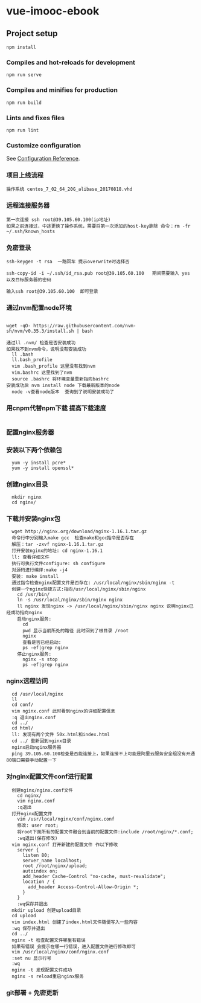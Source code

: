 # vue-imooc-ebook

## Project setup
```
npm install
```

### Compiles and hot-reloads for development
```
npm run serve
```

### Compiles and minifies for production
```
npm run build
```

### Lints and fixes files
```
npm run lint
```

### Customize configuration
See [Configuration Reference](https://cli.vuejs.org/config/).

### 项目上线流程
```
操作系统 centos_7_02_64_20G_alibase_20170818.vhd
```
### 远程连接服务器
```
第一次连接 ssh root@39.105.60.100(ip地址)
如果之前连接过，中途更换了操作系统，需要将第一次添加的host-key删除 命令：rm -fr ~/.ssh/known_hosts
```
### 免密登录
```
ssh-keygen -t rsa  一路回车 提示overwrite时选择否

ssh-copy-id -i ~/.ssh/id_rsa.pub root@39.105.60.100   期间需要输入 yes 以及目标服务器的密码

输入ssh root@39.105.60.100  即可登录
```
### 通过nvm配置node环境
``` 安装nvm(centos系统)

wget -qO- https://raw.githubusercontent.com/nvm-sh/nvm/v0.35.3/install.sh | bash

通过ll .nvm/ 检查是否安装成功 
如果找不到nvm命令，说明没有安装成功
  ll .bash
  ll.bash_profile
  vim .bash_profile 这里没有找到nvm
  vim.bashrc 这里找到了nvm
  source .bashrc 将环境变量重新指向bashrc
安装成功后 nvm install node 下载最新版本的node
  node -v查看node版本  查询到了说明安装成功了
```
### 用cnpm代替npm下载 提高下载速度
``` npm install cnpm -g --registry=https://r.npm.taobao.org
```
### 配置nginx服务器
  ### 安装以下两个依赖包
  ```
    yum -y install pcre* 
    yum -y install openssl*
  ```
  ### 创建nginx目录
  ```
    mkdir nginx
    cd nginx/
  ```
  ### 下载并安装nginx包
  ```
    wget http://nginx.org/download/nginx-1.16.1.tar.gz
    命令行中分别输入make gcc  检查make和gcc指令是否存在
    解压：tar -zxvf nginx-1.16.1.tar.gz
    打开安装nginx的地址: cd nginx-1.16.1
    ll: 查看详细文件
    执行可执行文件configure: sh configure
    对源码进行编译:make -j4
    安装: make install
    通过指令检查nginx配置文件是否存在: /usr/local/nginx/sbin/nginx -t
    创建一个nginx快捷方式:指向/usr/local/nginx/sbin/nginx
      cd /usr/bin/
      ln -s /usr/local/nginx/sbin/nginx nginx
      ll nginx 发现nginx -> /usr/local/nginx/sbin/nginx nginx 说明nginx已经成功指向nginx
      启动nginx服务:
        cd
        pwd 显示当前所处的路径 此时回到了根目录 /root
        nginx
        查看是否已经启动:
        ps -ef|grep nginx
      停止nginx服务:
        nginx -s stop
        ps -ef|grep nginx
  ```
  ### nginx远程访问
  ```
    cd /usr/local/nginx
    ll
    cd conf/
    vim nginx.conf 此时看到nginx的详细配置信息
    :q 退出nginx.conf
    cd ../
    cd html/
    ll: 发现有两个文件 50x.html和index.html
    cd ../ 重新回到nginx目录
    nginx启动nginx服务器
    ping 39.105.60.100检查是否能连接上，如果连接不上可能是阿里云服务安全组没有开通80端口需要手动配置一下
  ```
  ### 对nginx配置文件conf进行配置
  ```
    创建nginx/nginx.conf文件
      cd nginx/
      vim nginx.conf
      :q退出
    打开nginx配置文件
      vim /usr/local/nginx/conf/nginx.conf
      修改: user root;
      将root下面所有的配置文件融合到当前的配置文件:include /root/nginx/*.conf;
      :wq退出(保存修改)
    vim nginx.conf 打开新建的配置文件 作以下修改
      server {
        listen 80;
        server_name localhost;
        root /root/nginx/upload;
        autoindex on;
        add_header Cache-Control "no-cache, must-revalidate";
        location / {
          add_header Access-Control-Allow-Origin *;
        }
      }
      :wq保存并退出
    mkdir upload 创建upload目录
    cd upload
    vim index.html 创建了index.html文件随便写入一些内容
    :wq 保存并退出
    cd ../
    nginx -t 检查配置文件哪里有错误
    如果有错误 会提示在哪一行错误，进入配置文件进行修改即可
    vim /usr/local/nginx/conf/nginx.conf
    :set nu 显示行号
    :wq
    nginx -t 发现配置文件成功
    nginx -s reload重启nginx服务
  ```
  ### git部署 + 免密更新
  ```
    



